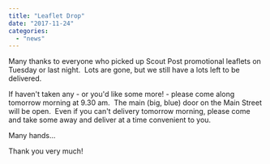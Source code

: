 ```yaml
---
title: "Leaflet Drop"
date: "2017-11-24"
categories: 
  - "news"
---
```


Many thanks to everyone who picked up Scout Post promotional leaflets on Tuesday or last night.  Lots are gone, but we still have a lots left to be delivered.

If haven't taken any - or you'd like some more! - please come along tomorrow morning at 9.30 am.  The main (big, blue) door on the Main Street will be open.  Even if you can't delivery tomorrow morning, please come and take some away and deliver at a time convenient to you.

Many hands...

Thank you very much!

 